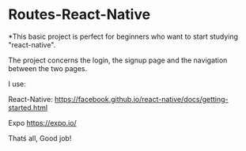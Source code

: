 # Routes-React-Native
*This basic project is perfect for beginners who want to start studying "react-native".

The project concerns the login, the signup page and the navigation between the two pages.

I use:

React-Native: 
https://facebook.github.io/react-native/docs/getting-started.html

Expo
https://expo.io/

Thatś all, 
Good job!
